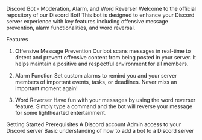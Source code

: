 Discord Bot - Moderation, Alarm, and Word Reverser
Welcome to the official repository of our Discord Bot! This bot is designed to enhance your Discord server experience with key features including offensive message prevention, alarm functionalities, and word reversal.

Features
1. Offensive Message Prevention
Our bot scans messages in real-time to detect and prevent offensive content from being posted in your server. It helps maintain a positive and respectful environment for all members.

2. Alarm Function
Set custom alarms to remind you and your server members of important events, tasks, or deadlines. Never miss an important moment again!

3. Word Reverser
Have fun with your messages by using the word reverser feature. Simply type a command and the bot will reverse your message for some lighthearted entertainment.

Getting Started
Prerequisites
A Discord account
Admin access to your Discord server
Basic understanding of how to add a bot to a Discord server
